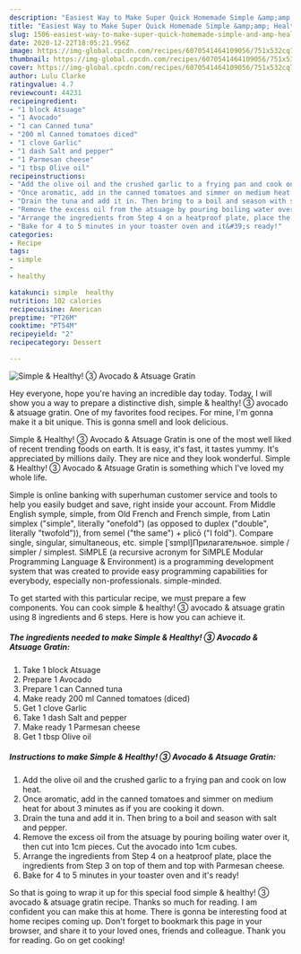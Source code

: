 ```yaml
---
description: "Easiest Way to Make Super Quick Homemade Simple &amp;amp; Healthy! ③ Avocado &amp;amp; Atsuage Gratin"
title: "Easiest Way to Make Super Quick Homemade Simple &amp;amp; Healthy! ③ Avocado &amp;amp; Atsuage Gratin"
slug: 1506-easiest-way-to-make-super-quick-homemade-simple-and-amp-healthy-avocado-and-amp-atsuage-gratin
date: 2020-12-22T18:05:21.956Z
image: https://img-global.cpcdn.com/recipes/6070541464109056/751x532cq70/simple-healthy-③-avocado-atsuage-gratin-recipe-main-photo.jpg
thumbnail: https://img-global.cpcdn.com/recipes/6070541464109056/751x532cq70/simple-healthy-③-avocado-atsuage-gratin-recipe-main-photo.jpg
cover: https://img-global.cpcdn.com/recipes/6070541464109056/751x532cq70/simple-healthy-③-avocado-atsuage-gratin-recipe-main-photo.jpg
author: Lulu Clarke
ratingvalue: 4.7
reviewcount: 44231
recipeingredient:
- "1 block Atsuage"
- "1 Avocado"
- "1 can Canned tuna"
- "200 ml Canned tomatoes diced"
- "1 clove Garlic"
- "1 dash Salt and pepper"
- "1 Parmesan cheese"
- "1 tbsp Olive oil"
recipeinstructions:
- "Add the olive oil and the crushed garlic to a frying pan and cook on low heat."
- "Once aromatic, add in the canned tomatoes and simmer on medium heat for about 3 minutes as if you are cooking it down."
- "Drain the tuna and add it in. Then bring to a boil and season with salt and pepper."
- "Remove the excess oil from the atsuage by pouring boiling water over it, then cut into 1cm pieces. Cut the avocado into 1cm cubes."
- "Arrange the ingredients from Step 4 on a heatproof plate, place the ingredients from Step 3 on top of them and top with Parmesan cheese."
- "Bake for 4 to 5 minutes in your toaster oven and it&#39;s ready!"
categories:
- Recipe
tags:
- simple
- 
- healthy

katakunci: simple  healthy 
nutrition: 102 calories
recipecuisine: American
preptime: "PT26M"
cooktime: "PT54M"
recipeyield: "2"
recipecategory: Dessert

---
```



![Simple &amp; Healthy! ③ Avocado &amp; Atsuage Gratin](https://img-global.cpcdn.com/recipes/6070541464109056/751x532cq70/simple-healthy-③-avocado-atsuage-gratin-recipe-main-photo.jpg)

Hey everyone, hope you're having an incredible day today. Today, I will show you a way to prepare a distinctive dish, simple &amp; healthy! ③ avocado &amp; atsuage gratin. One of my favorites food recipes. For mine, I'm gonna make it a bit unique. This is gonna smell and look delicious.

Simple &amp; Healthy! ③ Avocado &amp; Atsuage Gratin is one of the most well liked of recent trending foods on earth. It is easy, it's fast, it tastes yummy. It's appreciated by millions daily. They are nice and they look wonderful. Simple &amp; Healthy! ③ Avocado &amp; Atsuage Gratin is something which I've loved my whole life.

Simple is online banking with superhuman customer service and tools to help you easily budget and save, right inside your account. From Middle English symple, simple, from Old French and French simple, from Latin simplex (&#34;simple&#34;, literally &#34;onefold&#34;) (as opposed to duplex (&#34;double&#34;, literally &#34;twofold&#34;)), from semel (&#34;the same&#34;) + plicō (&#34;I fold&#34;). Compare single, singular, simultaneous, etc. simple [ˈsɪmpl]Прилагательное. simple / simpler / simplest. SiMPLE (a recursive acronym for SiMPLE Modular Programming Language &amp; Environment) is a programming development system that was created to provide easy programming capabilities for everybody, especially non-professionals. simple-minded.


To get started with this particular recipe, we must prepare a few components. You can cook simple &amp; healthy! ③ avocado &amp; atsuage gratin using 8 ingredients and 6 steps. Here is how you can achieve it.

<!--inarticleads1-->

##### The ingredients needed to make Simple &amp; Healthy! ③ Avocado &amp; Atsuage Gratin:

1. Take 1 block Atsuage
1. Prepare 1 Avocado
1. Prepare 1 can Canned tuna
1. Make ready 200 ml Canned tomatoes (diced)
1. Get 1 clove Garlic
1. Take 1 dash Salt and pepper
1. Make ready 1 Parmesan cheese
1. Get 1 tbsp Olive oil




<!--inarticleads2-->

##### Instructions to make Simple &amp; Healthy! ③ Avocado &amp; Atsuage Gratin:

1. Add the olive oil and the crushed garlic to a frying pan and cook on low heat.
1. Once aromatic, add in the canned tomatoes and simmer on medium heat for about 3 minutes as if you are cooking it down.
1. Drain the tuna and add it in. Then bring to a boil and season with salt and pepper.
1. Remove the excess oil from the atsuage by pouring boiling water over it, then cut into 1cm pieces. Cut the avocado into 1cm cubes.
1. Arrange the ingredients from Step 4 on a heatproof plate, place the ingredients from Step 3 on top of them and top with Parmesan cheese.
1. Bake for 4 to 5 minutes in your toaster oven and it&#39;s ready!




So that is going to wrap it up for this special food simple &amp; healthy! ③ avocado &amp; atsuage gratin recipe. Thanks so much for reading. I am confident you can make this at home. There is gonna be interesting food at home recipes coming up. Don't forget to bookmark this page in your browser, and share it to your loved ones, friends and colleague. Thank you for reading. Go on get cooking!
